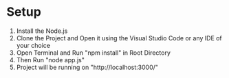 # Setup

1. Install the Node.js
3. Clone the Project and Open it using the Visual Studio Code or any IDE of your choice
4. Open Terminal and Run "npm install" in Root Directory
5. Then Run "node app.js"
6. Project will be running on "http://localhost:3000/"